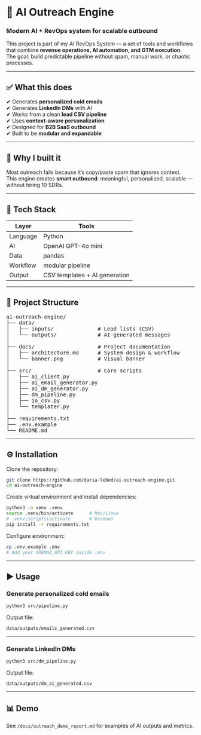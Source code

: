 # 🚀 AI Outreach Engine  
### Modern AI + RevOps system for scalable outbound

This project is part of my AI RevOps System — a set of tools and workflows that combine **revenue operations, AI automation, and GTM execution**.  
The goal: build predictable pipeline without spam, manual work, or chaotic processes.

---

## ✅ What this does

✔ Generates **personalized cold emails**  
✔ Generates **LinkedIn DMs** with AI  
✔ Works from a clean **lead CSV pipeline**  
✔ Uses **context-aware personalization**  
✔ Designed for **B2B SaaS outbound**  
✔ Built to be **modular and expandable**  

---

## 🧠 Why I built it
Most outreach fails because it’s copy/paste spam that ignores context.  
This engine creates **smart outbound**: meaningful, personalized, scalable — without hiring 10 SDRs.

---

## 🔧 Tech Stack
| Layer | Tools |
|------|--------|
| Language | Python |
| AI | OpenAI GPT-4o mini |
| Data | pandas |
| Workflow | modular pipeline |
| Output | CSV templates + AI generation |

---

## 📂 Project Structure

<pre>
ai-outreach-engine/
├── data/
│   ├── inputs/              # Lead lists (CSV)
│   └── outputs/             # AI-generated messages
│
├── docs/                    # Project documentation
│   ├── architecture.md      # System design & workflow
│   └── banner.png           # Visual banner
│
├── src/                     # Core scripts
│   ├── ai_client.py
│   ├── ai_email_generator.py
│   ├── ai_dm_generator.py
│   ├── dm_pipeline.py
│   ├── io_csv.py
│   └── templater.py
│
├── requirements.txt
├── .env.example
└── README.md
</pre>

---

## ⚙️ Installation

Clone the repository:

```bash
git clone https://github.com/daria-lebed/ai-outreach-engine.git
cd ai-outreach-engine
```

Create virtual environment and install dependencies:

```bash
python3 -m venv .venv
source .venv/bin/activate      # Mac/Linux
# .venv\Scripts\activate       # Windows
pip install -r requirements.txt
```

Configure environment:

```bash
cp .env.example .env
# Add your OPENAI_API_KEY inside .env
```

---

## ▶️ Usage

### Generate personalized cold emails
```bash
python3 src/pipeline.py
```
Output file:
```
data/outputs/emails_generated.csv
```

---

### Generate LinkedIn DMs
```bash
python3 src/dm_pipeline.py
```
Output file:
```
data/outputs/dm_ai_generated.csv
```

---

## 📊 Demo
See `/docs/outreach_demo_report.md` for examples of AI outputs and metrics.


